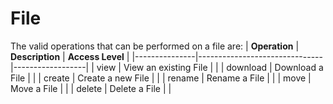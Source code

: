 # File

The valid operations that can be performed on a file are:
| **Operation** | **Description** | **Access Level** |
|---------------|-------------------------------|------------------|
| view | View an existing File | <Read /> |
| download | Download a File | <Read /> |
| create | Create a new File | <Create /> |
| rename | Rename a File | <Modify /> <Creator/> |
| move | Move a File | <Delete hint="Delete Rights are required on the Mission it is removed from, Create where it is added"/> <Creator hint="Create where it is added"/> |
| delete | Delete a File | <Delete /> <Creator/> |
